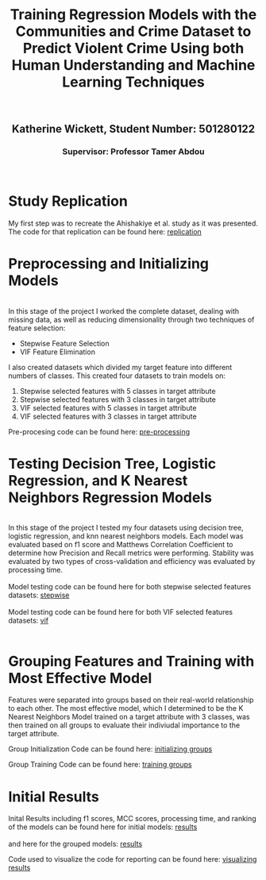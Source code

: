 <div align="center">
  <h1 align="center">Training Regression Models with the Communities and Crime Dataset to Predict Violent Crime Using both Human Understanding and Machine Learning Techniques</h1>
</div>
</br> 

<div align="center"> 
  <h2 align="center"> Katherine Wickett, Student Number: 501280122 </h2>
  <h3 align="center"> Supervisor: Professor Tamer Abdou </h3>  
</div>
</br> 

<h1 alighn="left">Study Replication</h1>

My first step was to recreate the Ahishakiye et al. study as it was presented. The code for that replication can be found here: <a href="https://github.com/kwickett/CIND820/blob/main/Study_Replication.ipynb">replication</a>

<h1 align="left"> Preprocessing and Initializing Models </h1>
</br>
In this stage of the project I worked the complete dataset, dealing with missing data, as well as reducing dimensionality through two techniques of feature selection: 

- Stepwise Feature Selection 
- VIF Feature Elimination

I also created datasets which divided my target feature into different numbers of classes. This created four datasets to train models on: 


1. Stepwise selected features with 5 classes in target attribute
2. Stepwise selected features with 3 classes in target attribute
3. VIF selected features with 5 classes in target attribute
4. VIF selected features with 3 classes in target attribute

Pre-procesing code can be found here: <a href="https://github.com/kwickett/CIND820/blob/main/Preprocessing_and_Initialization.ipynb">pre-processing</a> 
</br>
<h1 alighn="left"> Testing Decision Tree, Logistic Regression, and K Nearest Neighbors Regression Models </h1>
</br>
In this stage of the project I tested my four datasets using decision tree, logistic regression, and knn nearest neighbors models. Each model was evaluated based on f1 score
and Matthews Correlation Coefficient to determine how Precision and Recall metrics were performing. Stability was evaluated by two types of cross-validation and efficiency 
was evaluated by processing time. 
</br>
</br>
Model testing code can be found here for both stepwise selected features datasets: <a href= "https://github.com/kwickett/CIND820/blob/main/Stepwise%20Features/stepwise_features.ipynb">stepwise</a>
</br>
</br>
Model testing code can be found here for both VIF selected features datasets: <a href="https://github.com/kwickett/CIND820/blob/main/VIF%20Features/vif_features.ipynb">vif</a>
</br>
</br>
<h1 align="left"> Grouping Features and Training with Most Effective Model </h1>

Features were separated into groups based on their real-world relationship to each other. The most effective model, which I determined to be the K Nearest Neighbors 
Model trained on a target attribute with 3 classes, was then trained on all groups to evaluate their indiviudal importance to the target attribute. 

Group Initialization Code can be found here: <a href="https://github.com/kwickett/CIND820/blob/main/Grouped%20Features/Groups_Initializing_Models%20(1).ipynb">initializing groups</a>

Group Training Code can be found here: <a href="https://github.com/kwickett/CIND820/blob/main/Grouped%20Features/Groups_Model_Testing%20(1).ipynb">training groups</a>

<h1 align="left"> Initial Results </h1>

Inital Results including f1 scores, MCC scores, processing time, and ranking of the models can be found here for initial models: <a href="https://github.com/kwickett/CIND820/blob/main/Results/Regression%20Model%20Results%20.docx">results</a>
</br>
</br>
and here for the grouped models: <a href="https://github.com/kwickett/CIND820/blob/main/Results/Grouped%20Model%20Results%20(1).docx">results</a>

Code used to visualize the code for reporting can be found here: <a href="https://github.com/kwickett/CIND820/blob/main/Results/Results.ipynb">visualizing results</a>

